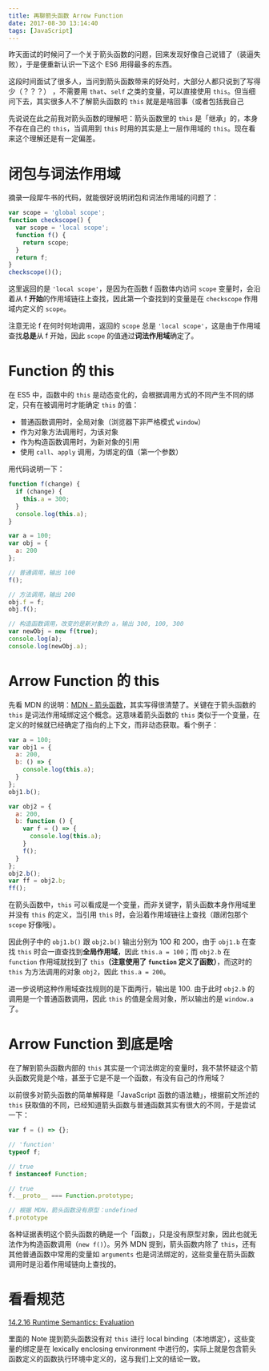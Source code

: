 ```yaml
---
title: 再聊箭头函数 Arrow Function
date: 2017-08-30 13:14:40
tags: [JavaScript]
---
```


昨天面试的时候问了一个关于箭头函数的问题，回来发现好像自己说错了（装逼失败），于是便重新认识一下这个 ES6 用得最多的东西。

<!-- more -->

这段时间面试了很多人，当问到箭头函数带来的好处时，大部分人都只说到了写得少（？？？）
，不需要用 `that`、`self` 之类的变量，可以直接使用 `this`。但当细问下去，其实很多人不了解箭头函数的 `this` 就是是啥回事（或者包括我自己

先说说在此之前我对箭头函数的理解吧：箭头函数里的 `this` 是「继承」的，本身不存在自己的 `this`，当调用到 `this` 时用的其实是上一层作用域的 `this`。现在看来这个理解还是有一定偏差。

# 闭包与词法作用域

摘录一段犀牛书的代码，就能很好说明闭包和词法作用域的问题了：

```javascript
var scope = 'global scope';
function checkscope() {
  var scope = 'local scope';
  function f() { 
    return scope; 
  }
  return f;
}
checkscope()();
```

这里返回的是 `'local scope'`，是因为在函数 f 函数体内访问 `scope` 变量时，会沿着从 f **开始**的作用域链往上查找，因此第一个查找到的变量是在 `checkscope` 作用域内定义的 `scope`。

注意无论 f 在何时何地调用，返回的 `scope` 总是 `'local scope'`，这是由于作用域查找**总是**从 f 开始，因此 `scope` 的值通过**词法作用域**确定了。

# Function 的 this

在 ES5 中，函数中的 `this` 是动态变化的，会根据调用方式的不同产生不同的绑定，只有在被调用时才能确定 `this` 的值：

- 普通函数调用时，全局对象（浏览器下非严格模式 `window`）
- 作为对象方法调用时，为该对象
- 作为构造函数调用时，为新对象的引用
- 使用 `call`、`apply` 调用，为绑定的值（第一个参数）

用代码说明一下：

```javascript
function f(change) {
  if (change) {
    this.a = 300;
  }
  console.log(this.a);
}

var a = 100;
var obj = {
  a: 200
};

// 普通调用，输出 100
f();

// 方法调用，输出 200
obj.f = f;
obj.f();

// 构造函数调用，改变的是新对象的 a，输出 300, 100, 300
var newObj = new f(true);
console.log(a);
console.log(newObj.a);
```

# Arrow Function 的 this

先看 MDN 的说明：[MDN - 箭头函数](https://developer.mozilla.org/zh-CN/docs/Web/JavaScript/Reference/Functions/Arrow_functions)，其实写得很清楚了。关键在于箭头函数的 `this` 是词法作用域绑定这个概念。这意味着箭头函数的 `this` 类似于一个变量，在定义的时候就已经确定了指向的上下文，而非动态获取。看个例子：

```javascript
var a = 100;
var obj1 = {
  a: 200,
  b: () => {
    console.log(this.a);
  }
};
obj1.b();

var obj2 = {
  a: 200,
  b: function () {
    var f = () => {
      console.log(this.a);
    }
    f();
  }
};
obj2.b();
var ff = obj2.b;
ff();
```

在箭头函数中，`this` 可以看成是一个变量，而非关键字，箭头函数本身作用域里并没有 `this` 的定义，当引用 `this` 时，会沿着作用域链往上查找（跟闭包那个 `scope` 好像哦）。

因此例子中的 `obj1.b()` 跟 `obj2.b()` 输出分别为 100 和 200，由于 `obj1.b` 在查找 `this` 时会一直查找到**全局作用域**，因此 `this.a = 100`；而 `obj2.b` 在 `function` 作用域就找到了 `this`**（注意使用了 `function` 定义了函数）**，而这时的 `this` 为方法调用的对象 `obj2`，因此 `this.a = 200`。

进一步说明这种作用域查找规则的是下面两行，输出是 100. 由于此时 `obj2.b` 的调用是一个普通函数调用，因此 `this` 的值是全局对象，所以输出的是 `window.a` 了。

# Arrow Function 到底是啥

在了解到箭头函数内部的 `this` 其实是一个词法绑定的变量时，我不禁怀疑这个箭头函数究竟是个啥，甚至于它是不是一个函数，有没有自己的作用域？

以前很多对箭头函数的简单解释是「JavaScript 函数的语法糖」，根据前文所述的 `this` 获取值的不同，已经知道箭头函数与普通函数其实有很大的不同，于是尝试一下：

```javascript
var f = () => {};

// 'function'
typeof f;

// true
f instanceof Function;

// true
f.__proto__ === Function.prototype;

// 根据 MDN，箭头函数没有原型：undefined
f.prototype
```

各种证据表明这个箭头函数的确是一个「函数」，只是没有原型对象，因此也就无法作为构造函数调用（`new f()`）。另外 MDN 提到，箭头函数内除了 `this`，还有其他普通函数中常用的变量如 `arguments` 也是词法绑定的，这些变量在箭头函数调用时是沿着作用域链向上查找的。

# 看看规范

[14.2.16 Runtime Semantics: Evaluation](http://www.ecma-international.org/ecma-262/8.0/index.html#sec-arrow-function-definitions-runtime-semantics-evaluation)

里面的 Note 提到箭头函数没有对 `this` 进行 local binding（本地绑定），这些变量的绑定是在 lexically enclosing environment 中进行的，实际上就是包含箭头函数定义的函数执行环境中定义的，这与我们上文的结论一致。